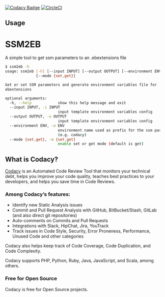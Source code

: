 
[![Codacy Badge](https://api.codacy.com/project/badge/Grade/f557a65b337b45a5977533f6ba82492b)](https://www.codacy.com?utm_source=github.com&amp;utm_medium=referral&amp;utm_content=codacy/ssm2eb&amp;utm_campaign=Badge_Grade)
[![CircleCI](https://circleci.com/gh/codacy/ssm2eb.svg?style=svg)](https://circleci.com/gh/codacy/ssm2eb)

## Usage

# SSM2EB

A simple tool to get ssm parameters to an .ebextensions file

```bash
$ ssm2eb -h
usage: ssm2eb [-h] [--input INPUT] [--output OUTPUT] [--environment ENV]
              [--mode {set,get}]

Get or set SSM parameters and generate environment variables file for
ebextensions

optional arguments:
  -h, --help            show this help message and exit
  --input INPUT, -i INPUT
                        input template environment variables config
  --output OUTPUT, -o OUTPUT
                        input template environment variables config
  --environment ENV, -e ENV
                        environment name used as prefix for the ssm parameters
                        (e.g. codacy)
  --mode {set,get}, -m {set,get}
                        enable set or get mode (default is get)
```

## What is Codacy?

[Codacy](https://www.codacy.com/) is an Automated Code Review Tool that monitors your technical debt, helps you improve your code quality, teaches best practices to your developers, and helps you save time in Code Reviews.

### Among Codacy’s features:

- Identify new Static Analysis issues
- Commit and Pull Request Analysis with GitHub, BitBucket/Stash, GitLab (and also direct git repositories)
- Auto-comments on Commits and Pull Requests
- Integrations with Slack, HipChat, Jira, YouTrack
- Track issues in Code Style, Security, Error Proneness, Performance, Unused Code and other categories

Codacy also helps keep track of Code Coverage, Code Duplication, and Code Complexity.

Codacy supports PHP, Python, Ruby, Java, JavaScript, and Scala, among others.

### Free for Open Source

Codacy is free for Open Source projects.
